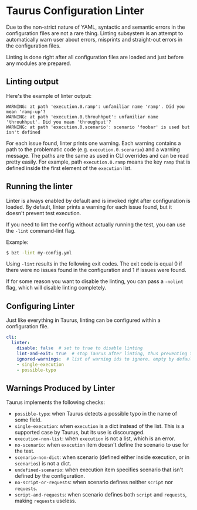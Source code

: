 # Taurus Configuration Linter

Due to the non-strict nature of YAML, syntactic and semantic errors in the configuration files are not a rare thing.
Linting subsystem is an attempt to automatically warn user about errors, misprints and straight-out errors in the
configuration files.

Linting is done right after all configuration files are loaded and just before any modules are prepared.

## Linting output

Here's the example of linter output:
```
WARNING: at path 'execution.0.ramp': unfamiliar name 'ramp'. Did you mean 'ramp-up'?
WARNING: at path 'execution.0.throuhhput': unfamiliar name 'throuhhput'. Did you mean 'throughput'?
WARNING: at path 'execution.0.scenario': scenario 'foobar' is used but isn't defined
```

For each issue found, linter prints one warning. Each warning contains a path to the problematic code
(e.g. `execution.0.scenario`) and a warning message. The paths are the same as used in CLI overrides and can be read
pretty easily. For example, path `execution.0.ramp` means the key `ramp` that is defined inside the first element of
the `execution` list.

## Running the linter

Linter is always enabled by default and is invoked right after configuration is loaded. By default, linter prints
a warning for each issue found, but it doesn't prevent test execution.

If you need to lint the config without actually running the test, you can use the `-lint` command-lint flag.

Example:
```bash
$ bzt -lint my-config.yml
```

Using `-lint` results in the following exit codes. The exit code is equal 0 if there were no issues found in the
configuration and 1 if issues were found.

If for some reason you want to disable the linting, you can pass a `-nolint` flag, which will disable linting
completely.

## Configuring Linter

Just like everything in Taurus, linting can be configured within a configuration file.

```yaml
cli:
  linter:
    disable: false  # set to true to disable linting
    lint-and-exit: true  # stop Taurus after linting, thus preventing test execution
    ignored-warnings:  # list of warning ids to ignore. empty by default
    - single-execution
    - possible-typo
```

## Warnings Produced by Linter

Taurus implements the following checks:

- `possible-typo`: when Taurus detects a possible typo in the name of some field.
- `single-execution`: when `execution` is a dict instead of the list. This is a supported case by Taurus, but its use is discouraged.
- `execution-non-list`: when `execution` is not a list, which is an error.
- `no-scenario`: when `execution` item doesn't define the scenario to use for the test.
- `scenario-non-dict`: when scenario (defined either inside execution, or in `scenarios`) is not a dict.
- `undefined-scenario`: when execution item specifies scenario that isn't defined by the configuration.
- `no-script-or-requests`: when scenario defines neither `script` nor `requests`.
- `script-and-requests`: when scenario defines both `script` and `requests`, making `requests` useless.


